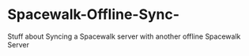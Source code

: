 # Spacewalk-Offline-Sync-
Stuff about Syncing a Spacewalk server with another offline Spacewalk Server
